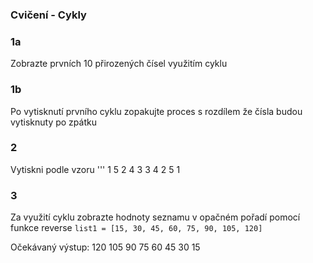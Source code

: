 
### Cvičení - Cykly

### 1a
Zobrazte prvních 10 přirozených čísel využitím cyklu 

### 1b 
Po vytisknutí prvního cyklu zopakujte proces s rozdílem že čísla budou vytisknuty po zpátku 


### 2 
Vytiskni podle vzoru 
'''
1 5
2 4
3 3
4 2
5 1

### 3
Za využití cyklu zobrazte hodnoty seznamu v opačném pořadí pomocí funkce reverse
`list1 = [15, 30, 45, 60, 75, 90, 105, 120]`

Očekávaný výstup: 
120
105
90
75
60
45
30
15